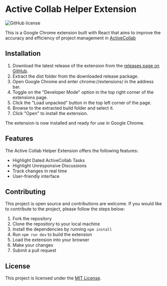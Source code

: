 # Active Collab Helper Extension
![GitHub license](https://img.shields.io/badge/license-MIT-blue.svg)

This is a Google Chrome extension built with React that aims to improve the accuracy and efficiency of project management in [ActiveCollab](https://www.activecollab.com/)
## Installation

1. Download the latest release of the extension from the [releases page on GitHub](https://github.com/chrisstoll1/ActiveCollabHelperExtension/releases).
2. Extract the dist folder from the downloaded release package.
3. Open Google Chrome and enter chrome://extensions/ in the address bar.
4. Toggle on the "Developer Mode" option in the top right corner of the extensions page.
5. Click the "Load unpacked" button in the top left corner of the page.
6. Browse to the extracted build folder and select it.
7. Click "Open" to install the extension.

The extension is now installed and ready for use in Google Chrome.

## Features

The Active Collab Helper Extension offers the following features:

- Highlight Dated ActiveCollab Tasks
- Highlight Unresponsive Discussions
- Track changes in real time
- User-friendly interface

## Contributing

This project is open source and contributions are welcome.
If you would like to contribute to the project, please follow the steps below:

1. Fork the repository
2. Clone the repository to your local machine
3. Install the dependencies by running `npm install`
4. Run `npm run dev` to build the extension
5. Load the extension into your browser
6. Make your changes
7. Submit a pull request

## License

This project is licensed under the [MIT License](https://github.com/chrisstoll1/ActiveCollabHelperExtension/blob/main/LICENSE).
